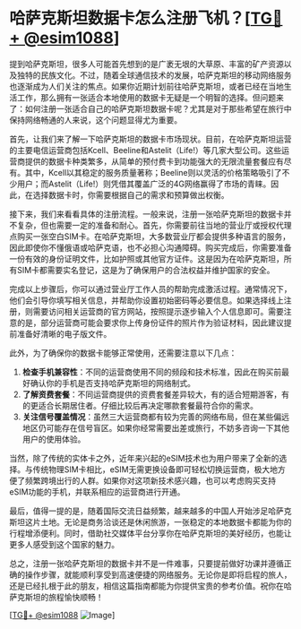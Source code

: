 # 哈萨克斯坦数据卡怎么注册飞机？[[TG💪+ @esim1088](https://t.me/s/esim1088)]

提到哈萨克斯坦，很多人可能首先想到的是广袤无垠的大草原、丰富的矿产资源以及独特的民族文化。不过，随着全球通信技术的发展，哈萨克斯坦的移动网络服务也逐渐成为人们关注的焦点。如果你近期计划前往哈萨克斯坦，或者已经在当地生活工作，那么拥有一张适合本地使用的数据卡无疑是一个明智的选择。但问题来了：如何注册一张适合自己的哈萨克斯坦数据卡呢？尤其是对于那些希望在旅行中保持网络畅通的人来说，这个问题显得尤为重要。

首先，让我们来了解一下哈萨克斯坦的数据卡市场现状。目前，在哈萨克斯坦运营的主要电信运营商包括Kcell、Beeline和Astelit（Life!）等几家大型公司。这些运营商提供的数据卡种类繁多，从简单的预付费卡到功能强大的无限流量套餐应有尽有。其中，Kcell以其稳定的服务质量著称；Beeline则以灵活的价格策略吸引了不少用户；而Astelit（Life!）则凭借其覆盖广泛的4G网络赢得了市场的青睐。因此，在选择数据卡时，你需要根据自己的需求和预算做出权衡。

接下来，我们来看看具体的注册流程。一般来说，注册一张哈萨克斯坦的数据卡并不复杂，但也需要一定的准备和耐心。首先，你需要前往当地的营业厅或授权代理点购买一张空白SIM卡。在哈萨克斯坦，大多数营业厅都会提供多种语言的服务，因此即使你不懂俄语或哈萨克语，也不必担心沟通障碍。购买完成后，你需要准备一份有效的身份证明文件，比如护照或其他官方证件。这是因为在哈萨克斯坦，所有SIM卡都需要实名登记，这是为了确保用户的合法权益并维护国家的安全。

完成以上步骤后，你可以通过营业厅工作人员的帮助完成激活过程。通常情况下，他们会引导你填写相关信息，并帮助你设置初始密码等必要信息。如果选择线上注册，则需要访问相关运营商的官方网站，按照提示逐步输入个人信息即可。需要注意的是，部分运营商可能会要求你上传身份证件的照片作为验证材料，因此建议提前准备好清晰的电子版文件。

此外，为了确保你的数据卡能够正常使用，还需要注意以下几点：
1. **检查手机兼容性**：不同的运营商使用不同的频段和技术标准，因此在购买前最好确认你的手机是否支持哈萨克斯坦的网络制式。
2. **了解资费套餐**：不同运营商提供的资费套餐差异较大，有的适合短期游客，有的更适合长期居住者。仔细比较后再决定哪款套餐最符合你的需求。
3. **关注信号覆盖情况**：虽然三大运营商都有较为完善的网络布局，但在某些偏远地区仍可能存在信号盲区。如果你经常需要出差或旅行，不妨多咨询一下其他用户的使用体验。

当然，除了传统的实体卡之外，近年来兴起的eSIM技术也为用户带来了全新的选择。与传统物理SIM卡相比，eSIM无需更换设备即可轻松切换运营商，极大地方便了频繁跨境出行的人群。如果你对这项新技术感兴趣，也可以考虑购买支持eSIM功能的手机，并联系相应的运营商进行开通。

最后，值得一提的是，随着国际交流日益频繁，越来越多的中国人开始涉足哈萨克斯坦这片土地。无论是商务洽谈还是休闲旅游，一张稳定的本地数据卡都能为你的行程增添便利。同时，借助社交媒体平台分享你在哈萨克斯坦的美好经历，也能让更多人感受到这个国家的魅力。

总之，注册一张哈萨克斯坦的数据卡并不是一件难事，只要提前做好功课并遵循正确的操作步骤，就能顺利享受到高速便捷的网络服务。无论你是即将启程的旅人，还是已经扎根于此的朋友，相信这篇指南都能为你提供宝贵的参考价值。祝你在哈萨克斯坦的旅程愉快顺畅！

[[TG💪+ @esim1088](https://t.me/s/esim1088) ![Image](https://i.postimg.cc/4NQfJmqS/Snipaste-2025-05-13-00-14-12.png)]